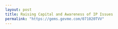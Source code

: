 ```yaml
---
layout: post
title: Raising Capital and Awareness of IP Issues
permalink: "https://gems.gevme.com/071020TVV"
---
```

